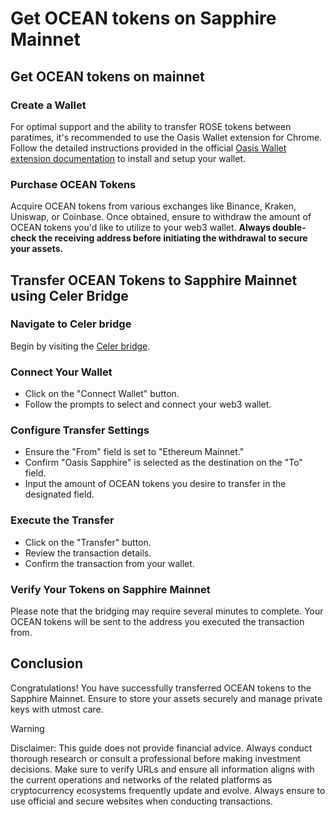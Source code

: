 # Get OCEAN tokens on Sapphire Mainnet

## Get OCEAN tokens on mainnet

### Create a Wallet

For optimal support and the ability to transfer ROSE tokens between paratimes, it's recommended to use the Oasis Wallet extension for Chrome. Follow the detailed instructions provided in the official [Oasis Wallet extension documentation](https://docs.oasis.io/general/manage-tokens/oasis-wallets/browser-extension/#install-the-oasis-wallet-via-chrome-web-store) to install and setup your wallet.

### Purchase OCEAN Tokens

Acquire OCEAN tokens from various exchanges like Binance, Kraken, Uniswap, or Coinbase. Once obtained, ensure to withdraw the amount of OCEAN tokens you'd like to utilize to your web3 wallet. **Always double-check the receiving address before initiating the withdrawal to secure your assets.**

## Transfer OCEAN Tokens to Sapphire Mainnet using Celer Bridge

### Navigate to Celer bridge

Begin by visiting the [Celer bridge](https://cbridge.celer.network/1/23294/OCEAN).

### Connect Your Wallet

- Click on the "Connect Wallet" button.
- Follow the prompts to select and connect your web3 wallet.

### Configure Transfer Settings

- Ensure the "From" field is set to "Ethereum Mainnet."
- Confirm "Oasis Sapphire" is selected as the destination on the "To" field.
- Input the amount of OCEAN tokens you desire to transfer in the designated field.

### Execute the Transfer

- Click on the "Transfer" button.
- Review the transaction details.
- Confirm the transaction from your wallet.

### Verify Your Tokens on Sapphire Mainnet

Please note that the bridging may require several minutes to complete. Your OCEAN tokens will be sent to the address you executed the transaction from.

## Conclusion

Congratulations! You have successfully transferred OCEAN tokens to the Sapphire Mainnet. Ensure to store your assets securely and manage private keys with utmost care.

> [!WARNING]
> Disclaimer: This guide does not provide financial advice. Always conduct thorough research or consult a professional before making investment decisions. Make sure to verify URLs and ensure all information aligns with the current operations and networks of the related platforms as cryptocurrency ecosystems frequently update and evolve. Always ensure to use official and secure websites when conducting transactions.

